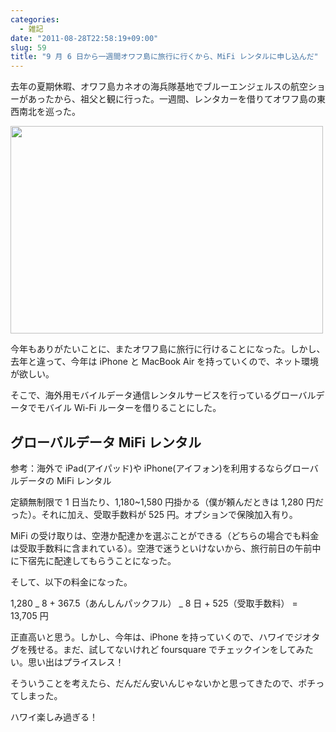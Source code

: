 ```yaml
---
categories:
  - 雑記
date: "2011-08-28T22:58:19+09:00"
slug: 59
title: "9 月 6 日から一週間オワフ島に旅行に行くから、MiFi レンタルに申し込んだ"
---
```


去年の夏期休暇、オワフ島カネオの海兵隊基地でブルーエンジェルスの航空ショーがあったから、祖父と観に行った。一週間、レンタカーを借りてオワフ島の東西南北を巡った。

<img alt="" src="/images/2011/09/0059_1.jpg" width="500" height="332">

今年もありがたいことに、またオワフ島に旅行に行けることになった。しかし、去年と違って、今年は iPhone と MacBook Air を持っていくので、ネット環境が欲しい。

そこで、海外用モバイルデータ通信レンタルサービスを行っているグローバルデータでモバイル Wi-Fi ルーターを借りることにした。

## グローバルデータ MiFi レンタル

参考：海外で iPad(アイパッド)や iPhone(アイフォン)を利用するならグローバルデータの MiFi レンタル

定額無制限で 1 日当たり、1,180~1,580 円掛かる（僕が頼んだときは 1,280 円だった）。それに加え、受取手数料が 525 円。オプションで保険加入有り。

MiFi の受け取りは、空港か配達かを選ぶことができる（どちらの場合でも料金は受取手数料に含まれている）。空港で迷うといけないから、旅行前日の午前中に下宿先に配達してもらうことになった。

そして、以下の料金になった。

1,280 _ 8 + 367.5（あんしんパックフル） _ 8 日 + 525（受取手数料） = 13,705 円

正直高いと思う。しかし、今年は、iPhone を持っていくので、ハワイでジオタグを残せる。まだ、試してないけれど foursquare でチェックインをしてみたい。思い出はプライスレス！

そういうことを考えたら、だんだん安いんじゃないかと思ってきたので、ポチってしまった。

ハワイ楽しみ過ぎる！
